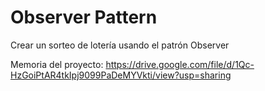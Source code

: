# Observer Pattern

Crear un sorteo de lotería usando el patrón Observer


Memoria del proyecto: https://drive.google.com/file/d/1Qc-HzGoiPtAR4tkIpj9099PaDeMYVkti/view?usp=sharing
